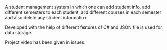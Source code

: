 A student management system in which one can add student info, add different
semesters to each student, add different courses in each semester and also delete any student information.

Developed with the help of different features of C# and JSON file is used for data storage.

Project video has been given in issues.
